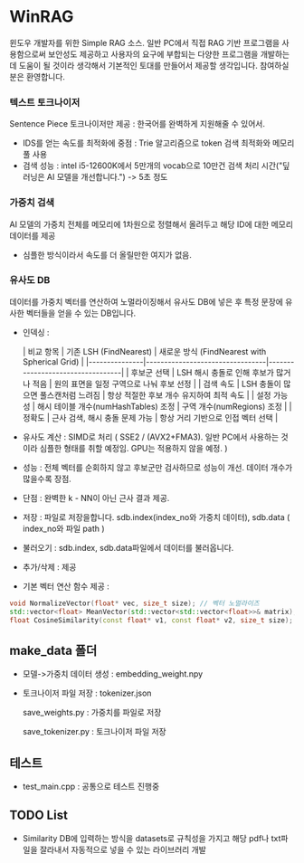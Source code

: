 # WinRAG
윈도우 개발자를 위한 Simple RAG 소스. 일반 PC에서 직접 RAG 기반 프로그램을 사용함으로써 보안성도 제공하고 사용자의 요구에 부합되는 다양한 프로그램을 개발하는데 도움이 될 것이라 생각해서 기본적인 토대를 만들어서 제공할 생각입니다. 참여하실 분은 환영합니다.

### 텍스트 토크나이저
Sentence Piece 토크나이저만 제공 : 한국어를 완벽하게 지원해줄 수 있어서. 
- IDS를 얻는 속도를 최적화에 중점 : Trie 알고리즘으로 token 검색 최적화와 메모리풀 사용
- 검색 성능 : intel i5-12600K에서 5만개의 vocab으로 10만건 검색 처리 시간("딮러닝은 AI 모델을 개선합니다.") -> 5초 정도

### 가중치 검색
AI 모델의 가중치 전체를 메모리에 1차원으로 정렬해서 올려두고 해당 ID에 대한 메모리 데이터를 제공
- 심플한 방식이라서 속도를 더 올릴만한 여지가 없음.

### 유사도 DB
데이터를 가중치 벡터를 연산하여 노멀라이징해서 유사도 DB에 넣은 후 특정 문장에 유사한 벡터들을 얻을 수 있는 DB입니다. 
- 인덱싱 :

  | 비교 항목       | 기존 LSH (FindNearest)                      | 새로운 방식 (FindNearest with Spherical Grid) |
|---------------|---------------------------------|----------------------------------|
| 후보군 선택    | LSH 해시 충돌로 인해 후보가 많거나 적음  | 원의 표면을 일정 구역으로 나눠 후보 선정 |
| 검색 속도      | LSH 충돌이 많으면 풀스캔처럼 느려짐      | 항상 적절한 후보 개수 유지하여 최적 속도 |
| 설정 가능성    | 해시 테이블 개수(numHashTables) 조정 | 구역 개수(numRegions) 조정 |
| 정확도        | 근사 검색, 해시 충돌 문제 가능       | 항상 거리 기반으로 인접 벡터 선택 |

- 유사도 계산 : SIMD로 처리 ( SSE2 / (AVX2+FMA3). 일반 PC에서 사용하는 것이라 심플한 형태를 취할 예정임. GPU는 적용하지 않을 예정. )
- 성능 : 전체 벡터를 순회하지 않고 후보군만 검사하므로 성능이 개선. 데이터 개수가 많을수록 장점.
- 단점 : 완벽한 k - NN이 아닌 근사 결과 제공.

  
- 저장 : 파일로 저장을합니다. sdb.index(index_no와 가중치 데이터), sdb.data ( index_no와 파일 path )
- 불러오기 : sdb.index, sdb.data파일에서 데이터를 불러옵니다.
- 추가/삭제 : 제공
- 기본 벡터 연산 함수 제공 :
```cpp
void NormalizeVector(float* vec, size_t size); // 벡터 노멀라이즈
std::vector<float> MeanVector(std::vector<std::vector<float>>& matrix); // 평균 벡터 계산
float CosineSimilarity(const float* v1, const float* v2, size_t size); // 코사인 유사도 계산
```

## make_data 폴더
 - 모델->가중치 데이터 생성 : embedding_weight.npy
 - 토크나이저 파일 저장 : tokenizer.json
   
   save_weights.py : 가중치를 파일로 저장

   save_tokenizer.py : 토크나이저 파일 저장

## 테스트
 - test_main.cpp : 공통으로 테스트 진행중

## TODO List
 - Similarity DB에 입력하는 방식을 datasets로 규칙성을 가지고 해당 pdf나 txt파일을 잘라내서 자동적으로 넣을 수 있는 라이브러리 개발
